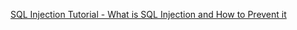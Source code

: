 
[SQL Injection Tutorial - What is SQL Injection and How to Prevent it](https://www.freecodecamp.org/news/what-is-sql-injection-how-to-prevent-it)
